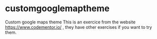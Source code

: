 # customgooglemaptheme
Custom google maps theme
This is an exercice from the website https://www.codementor.io/ , they have other exercises if you want to try them. 
